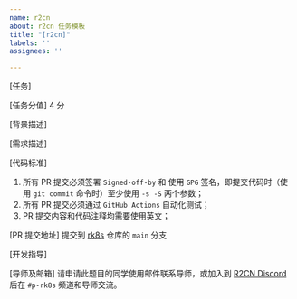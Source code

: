 ```yaml
---
name: r2cn
about: r2cn 任务模板
title: "[r2cn]"
labels: ''
assignees: ''

---
```


[任务]

[任务分值] 4 分

[背景描述]

[需求描述]

[代码标准]

1. 所有 PR 提交必须签署 `Signed-off-by` 和 使用 `GPG` 签名，即提交代码时（使用 `git commit` 命令时）至少使用 `-s -S` 两个参数；
2. 所有 PR 提交必须通过 `GitHub Actions` 自动化测试；
3. PR 提交内容和代码注释均需要使用英文；

[PR 提交地址] 提交到 [rk8s](https://github.com/r2cn-dev/rk8s) 仓库的 `main` 分支

[开发指导]

[导师及邮箱] 请申请此题目的同学使用邮件联系导师，或加入到 [R2CN Discord](https://discord.gg/WRp4TKv6rh) 后在 `#p-rk8s` 频道和导师交流。
